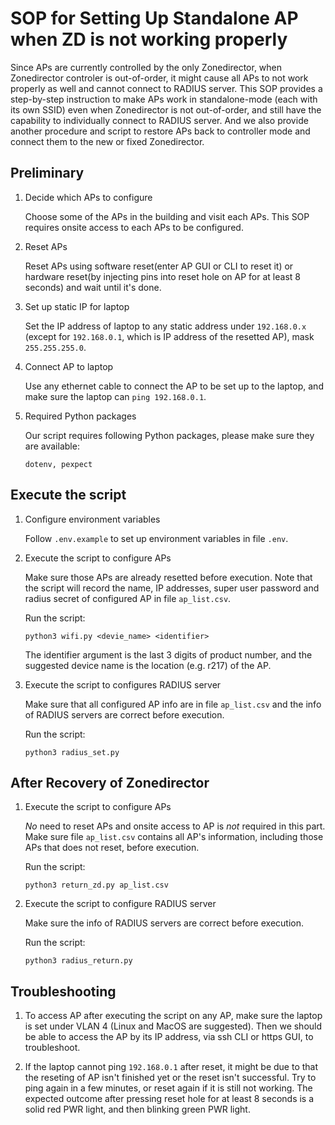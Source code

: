 # SOP for Setting Up Standalone AP when ZD is not working properly

Since APs are currently controlled by the only Zonedirector, when Zonedirector controler is out-of-order, it might cause all APs to not work properly as well and cannot connect to RADIUS server. This SOP provides a step-by-step instruction to make APs work in standalone-mode (each with its own SSID) even when Zonedirector is not out-of-order, and still have the capability to individually connect to RADIUS server. And we also provide another procedure and script to restore APs back to controller mode and connect them to the new or fixed Zonedirector.

## Preliminary

1. Decide which APs to configure

    Choose some of the APs in the building and visit each APs. This SOP requires onsite access to each APs to be configured.

2. Reset APs

    Reset APs using software reset(enter AP GUI or CLI to reset it) or hardware reset(by injecting pins into reset hole on AP for at least 8 seconds) and wait until it's done.

3. Set up static IP for laptop

    Set the IP address of laptop to any static address under `192.168.0.x` (except for `192.168.0.1`, which is IP address of the resetted AP), mask `255.255.255.0`.

4. Connect AP to laptop

    Use any ethernet cable to connect the AP to be set up to the laptop, and make sure the laptop can `ping 192.168.0.1`.

5. Required Python packages

    Our script requires following Python packages, please make sure they are available:

    ```text
    dotenv, pexpect
    ```

## Execute the script

1. Configure environment variables

    Follow `.env.example` to set up environment variables in file `.env`.

2. Execute the script to configure APs

    Make sure those APs are already resetted before execution. Note that the script will record the name, IP addresses, super user password and radius secret of configured AP in file `ap_list.csv`.

    Run the script:

    ```console
    python3 wifi.py <devie_name> <identifier>
    ```

    The identifier argument is the last 3 digits of product number, and the suggested device name is the location (e.g. r217) of the AP.

3. Execute the script to configures RADIUS server

    Make sure that all configured AP info are in file `ap_list.csv` and the info of RADIUS servers are correct before execution.

    Run the script:

    ```console
    python3 radius_set.py
    ```

## After Recovery of Zonedirector

1. Execute the script to configure APs

    *No* need to reset APs and onsite access to AP is *not* required in this part. Make sure file `ap_list.csv` contains all AP's information, including those APs that does not reset, before execution.

    Run the script:

    ```console
    python3 return_zd.py ap_list.csv
    ```

2. Execute the script to configure RADIUS server

    Make sure the info of RADIUS servers are correct before execution.

    Run the script:

    ```console
    python3 radius_return.py
    ```

## Troubleshooting

1. To access AP after executing the script on any AP, make sure the laptop is set under VLAN 4 (Linux and MacOS are suggested). Then we should be able to access the AP by its IP address, via ssh CLI or https GUI, to troubleshoot.

2. If the laptop cannot ping `192.168.0.1` after reset, it might be due to that the reseting of AP isn't finished yet or the reset isn't successful. Try to ping again in a few minutes, or reset again if it is still not working. The expected outcome after pressing reset hole for at least 8 seconds is a solid red PWR light, and then blinking green PWR light.
